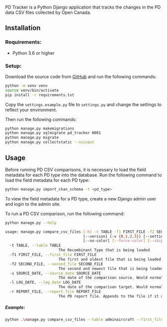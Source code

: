 PD Tracker is a Python Django application that tracks the changes in the PD data 
CSV files collected by Open Canada.

## Installation

### Requirements: 
* Python 3.6 or higher

### Setup:

Download the source code from [GitHub]() and run the following commands:

```bash
python -m venv venv
source venv/bin/activate
pip install -r requirements.txt
```

Copy the `settings.example.py` file to `settings.py` and change the settings to reflect
your environment.

Then run the following commands:

```bash
python manage.py makemigrations
python manage.py sqlmigrate pd_tracker 0001
python manage.py migrate
python manage.py collectstatic --noinput
```

## Usage

Before running PD CSV comparisons, it is necessary to load the field metadata for each PD type into the database.
Run the following command to load the field metadata for each PD type:

```bash
python manage.py import_ckan_schema -t <pd_type>
```

To view the field metadata for a PD type, create a new Django admin user and login to the admin site.

To run a PD CSV comparison, run the following command:

```bash
python manage.py --help

usage: manage.py compare_csv_files [-h] -t TABLE -f1 FIRST_FILE -f2 SECOND_FILE -s SOURCE_DATE -l LOG_DATE -r REPORT_FILE
                                   [--version] [-v {0,1,2,3}] [--settings SETTINGS] [--pythonpath PYTHONPATH] [--traceback]
                                   [--no-color] [--force-color] [--skip-checks]
  -t TABLE, --table TABLE
                        The Recombinant Type that is being loaded
  -f1 FIRST_FILE, --first_file FIRST_FILE
                        The first and oldest file that is being loaded
  -f2 SECOND_FILE, --second_file SECOND_FILE
                        The second and newest file that is being loaded
  -s SOURCE_DATE, --source_date SOURCE_DATE
                        The date of the comparison source. Would normally correspond to the data of the first file.
  -l LOG_DATE, --log_date LOG_DATE
                        The date of the comparison target. Would normally correspond to the data of the second file.
  -r REPORT_FILE, --report_file REPORT_FILE
                        The PD report file. Appends to the file if it already exists
```

##### Example:

```bash
python .\manage.py compare_csv_files --table adminaircraft --first_file data\20220329\adminaircraft.csv --second_file  data\20220330\adminaircraft.csv --source_date 2022-03-29 --log_date 2022-03-30 --report_file data\adminaircraft_activity_log.csv
```


